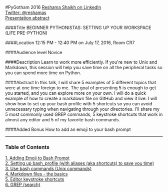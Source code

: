 #PyGotham 2016 
[Reshama Shaikh on LinkedIn](https://www.linkedin.com/in/reshamas)  
[Twitter:  @reshamas](https://twitter.com/reshamas)  
[Presentation abstract](https://2016.pygotham.org/talks/296/beginner-pythonistas-sett/)

####Title
BEGINNER PYTHONISTAS: SETTING UP YOUR WORKSPACE (LIFE PRE-PYTHON)

####Location
12:15 PM - 12:40 PM on July 17, 2016, Room CR7

####Audience level
Novice

####Description
Learn to work more efficiently. If you're new to Unix and Markdown, this session will help you save time on all the peripheral tasks so you can spend more time on Python.

####Abstract
In this talk, I will share 5 examples of 5 different topics that were at one time foreign to me. The goal of presenting 5 is enough to get you started, and you can explore more on your own. I will do a quick example of how to create a markdown file on GitHub and view it live. I will show how to set up your bash profile with 5 shortcuts so you can avoid unnecessary typing when navigating through your directories. I'll share my 5 most commonly used GREP commands, 5 keystroke shortcuts that work in almost any editor and 5 of my favorite bash commands.

####Added Bonus
How to add an emoji to your bash prompt

---

### Table of Contents

[1. Adding Emoji to Bash Prompt](#section-a)  
[2. Setting up bash_profile (with aliases (aka shortcuts) to save you time)](#section-b)  
[3. Use bash commands (Unix commands)](#section-c)  
[4. Markdown files - the basics](#section-d)  
[5. Editor keystroke shortcuts](#section-e)  
[6. GREP (search)](#section-f) 


 
 
